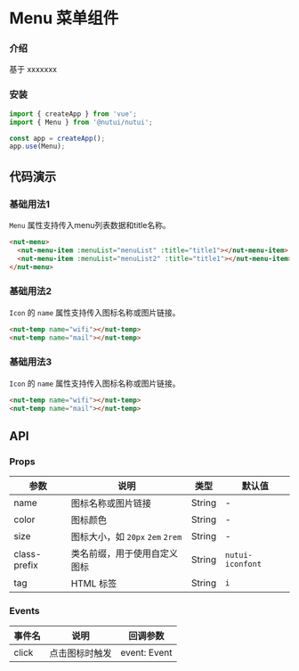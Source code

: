 # Menu 菜单组件

### 介绍

基于 xxxxxxx

### 安装

``` javascript
import { createApp } from 'vue';
import { Menu } from '@nutui/nutui';

const app = createApp();
app.use(Menu);

```

## 代码演示

### 基础用法1

`Menu`  属性支持传入menu列表数据和title名称。

```html
<nut-menu>
  <nut-menu-item :menuList="menuList" :title="title1"></nut-menu-item>
  <nut-menu-item :menuList="menuList2" :title="title1"></nut-menu-item>
</nut-menu>
```

### 基础用法2

`Icon` 的 `name` 属性支持传入图标名称或图片链接。

```html
<nut-temp name="wifi"></nut-temp>
<nut-temp name="mail"></nut-temp>
```

### 基础用法3

`Icon` 的 `name` 属性支持传入图标名称或图片链接。

```html
<nut-temp name="wifi"></nut-temp>
<nut-temp name="mail"></nut-temp>
```


## API

### Props

| 参数         | 说明                             | 类型   | 默认值           |
|--------------|----------------------------------|--------|------------------|
| name         | 图标名称或图片链接               | String | -                |
| color        | 图标颜色                         | String | -                |
| size         | 图标大小，如 `20px` `2em` `2rem` | String | -                |
| class-prefix | 类名前缀，用于使用自定义图标     | String | `nutui-iconfont` |
| tag          | HTML 标签                        | String | `i`              |

### Events

| 事件名 | 说明           | 回调参数     |
|--------|----------------|--------------|
| click  | 点击图标时触发 | event: Event |
